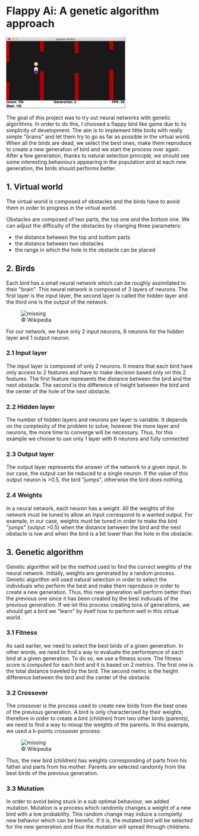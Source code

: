 # Flappy Ai: A genetic algorithm approach

![](demo.gif)

The goal of this project was to try out neural networks with genetic algorithms. In order to do this, I choosed a flappy bird like game due to its simplicity of development. The aim is to implement little birds with really simple "brains" and let them try to go as far as possible in the virtual world. When all the birds are dead, we select the best ones, make them reproduce to create a new generation of bird and we start the process over again. After a few generation, thanks to natural selection principle, we should see some interesting behaviours appearing in the population and at each new generation, the birds should performs better.

## 1. Virtual world
The virtual world is composed of obstacles and the birds have to avoid them in order to progress in the virtual world.

Obstacles are composed of two parts, the top one and the bottom one. We can adjust the difficulty of the obstacles by changing three parameters:
* the distance between the top and bottom parts
* the distance between two obstacles
* the range in which the hole in the obstacle can be placed


## 2. Birds
Each bird has a small neural network which can be roughly assimilated to their "brain". This neural network is composed of 3 layers of neurons. The first layer is the input layer, the second layer is called the hidden layer and the third one is the output of the network.

<figure>
    <img src='https://upload.wikimedia.org/wikipedia/commons/thumb/4/46/Colored_neural_network.svg/600px-Colored_neural_network.svg.png' width="250" alt='missing' />
    <figcaption>© Wikipedia</figcaption>
</figure>

For our network, we have only 2 input neurons, 6 neurons for the hidden layer and 1 output neuron.
### 2.1 Input layer
The input layer is composed of only 2 neurons. It means that each bird have only access to 2 features and have to make decision based only on this 2 features. The first feature represents the distance between the bird and the next obstacle. The second is the difference of height between the bird and the center of the hole of the next obstacle.

### 2.2 Hidden layer
The number of hidden layers and neurons per layer is variable. It depends on the complexity of the problem to solve, however the more layer and neurons, the more time to converge will be necessary. Thus, for this example we choose to use only 1 layer with 6 neurons and fully connected

### 2.3 Output layer
The output layer represents the answer of the network to a given input. In our case, the output can be reduced to a single neuron. If the value of this output neuron is >0.5, the bird "jumps", otherwise the bird does nothing.

### 2.4 Weights
In a neural network, each neuron has a weight. All the weights of the network must be tuned to allow an input correspond to a wanted output. For example, in our case, weights must be tuned in order to make the bird "jumps" (output >0.5) when the distance between the bird and the next obstacle is low and when the bird is a bit lower than the hole in the obstacle.

## 3. Genetic algorithm
Genetic algorithm will be the method used to find the correct weights of the neural network. Initially, weights are generated by a random process. Genetic algorithm will used natural selection in order to select the individuals who perform the best and make them reproduce in order to create a new generation. Thus, this new generation will perform better than the previous one  since it has been created by the best indivuals of the previous generation. If we let this process creating tons of generations, we should get a bird we "learn" by itself how to perform well in this virtual world.

### 3.1 Fitness
As said earlier, we need to select the best birds of a given generation. In other words, we need to find a way to evaluate the performance of each bird at a given generation. To do so, we use a fitness score. The fitness score is computed for each bird and it is based on 2 metrics. The first one is the total distance traveled by the bird. The second metric is the height difference between the bird and the center of the obstacle.

### 3.2 Crossover
The crossover is the process used to create new birds from the best ones of the previous generation. A bird is only characterized by their weights, therefore in order to create a bird (children) from two other birds (parents), we need to find a way to mixup the weights of the parents. In this example, we used a k-points crossover process:
<figure>
    <img src='https://upload.wikimedia.org/wikipedia/commons/thumb/c/cd/TwoPointCrossover.svg/452px-TwoPointCrossover.svg.png' width="350" alt='missing' />
    <figcaption>© Wikipedia</figcaption>
</figure>

Thus, the new bird (children) has weights corresponding of parts from his father and parts from his mother. Parents are selected randomly from the best birds of the previous generation.

### 3.3 Mutation
In order to avoid being stuck in a sub optimal behaviour, we added mutation. Mutation is a process which randomly changes a weight of a new bird with a low probability. This random change may induce a completly new behavior which can be benefic. If it is, the mutated bird will be selected for the new generation and thus the mutation will spread through childrens.


